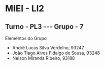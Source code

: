 # MIEI  -  LI2
## Turno - PL3  ---  Grupo - 7
Elementos do Grupo
  - André Lucas Silva Verdelho, 93247
  - João Tiago Alves Fidalgo de Sousa, 93248
  - Nelson Miranda Ribeiro, 93188

